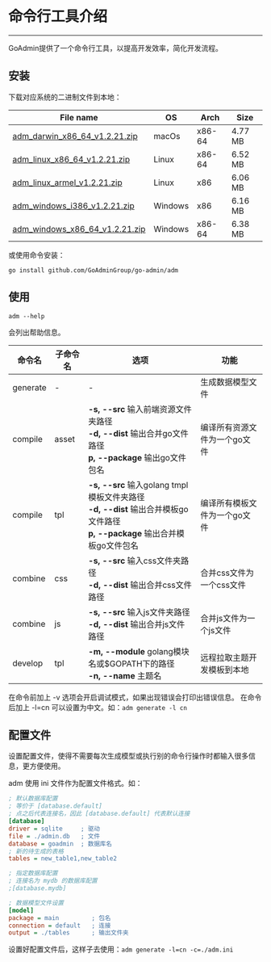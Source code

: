 # 命令行工具介绍
---

GoAdmin提供了一个命令行工具，以提高开发效率，简化开发流程。

## 安装


下载对应系统的二进制文件到本地：

|  File name   | OS  | Arch  | Size  |
|  ----  | ----  | ----  |----  |
| [adm_darwin_x86_64_v1.2.21.zip](http://file.go-admin.cn/go_admin/cli/v1_2_21/adm_darwin_x86_64_v1.2.21.zip)  | macOs | x86-64 | 4.77 MB
| [adm_linux_x86_64_v1.2.21.zip](http://file.go-admin.cn/go_admin/cli/v1_2_21/adm_linux_x86_64_v1.2.21.zip)  | Linux | x86-64   | 6.52 MB
| [adm_linux_armel_v1.2.21.zip](http://file.go-admin.cn/go_admin/cli/v1_2_21/adm_linux_armel_v1.2.21.zip)  | Linux | x86   | 6.06 MB
| [adm_windows_i386_v1.2.21.zip](http://file.go-admin.cn/go_admin/cli/v1_2_21/adm_windows_i386_v1.2.21.zip)  | Windows | x86  |6.16 MB
| [adm_windows_x86_64_v1.2.21.zip](http://file.go-admin.cn/go_admin/cli/v1_2_21/adm_windows_x86_64_v1.2.21.zip)  | Windows | x86-64   |6.38 MB


或使用命令安装：

```
go install github.com/GoAdminGroup/go-admin/adm
```

## 使用

```
adm --help
```

会列出帮助信息。

|  命令名  |  子命令名   | 选项  | 功能  | 
|  ---- | ---- | ----  | ----  |
| generate  |  - | - | 生成数据模型文件
| compile  | asset| **-s, --src** 输入前端资源文件夹路径<br>**-d, --dist** 输出合并go文件路径<br>**p, --package** 输出go文件包名 | 编译所有资源文件为一个go文件
| compile  | tpl | **-s, --src** 输入golang tmpl模板文件夹路径<br>**-d, --dist** 输出合并模板go文件路径<br>**p, --package** 输出合并模板go文件包名 | 编译所有模板文件为一个go文件
| combine  | css| **-s, --src** 输入css文件夹路径<br>**-d, --dist** 输出合并css文件路径 | 合并css文件为一个css文件
| combine  | js | **-s, --src** 输入js文件夹路径<br>**-d, --dist** 输出合并js文件路径 | 合并js文件为一个js文件
| develop  | tpl | **-m, --module** golang模块名或$GOPATH下的路径<br>**-n, --name** 主题名 | 远程拉取主题开发模板到本地

在命令前加上 -v 选项会开启调试模式，如果出现错误会打印出错误信息。
在命令后加上 -l=cn 可以设置为中文。如：```adm generate -l cn```

## 配置文件

设置配置文件，使得不需要每次生成模型或执行别的命令行操作时都输入很多信息，更方便使用。

adm 使用 ini 文件作为配置文件格式。如：

```ini
; 默认数据库配置
; 等价于 [database.default]
; 点之后代表连接名，因此 [database.default] 代表默认连接
[database]
driver = sqlite     ; 驱动
file = ./admin.db   ; 文件
database = goadmin  ; 数据库名
; 新的待生成的表格
tables = new_table1,new_table2

; 指定数据库配置
; 连接名为 mydb 的数据库配置
;[database.mydb]

; 数据模型文件设置
[model]
package = main         ; 包名
connection = default   ; 连接
output = ./tables      ; 输出文件夹
```

设置好配置文件后，这样子去使用：```adm generate -l=cn -c=./adm.ini```


